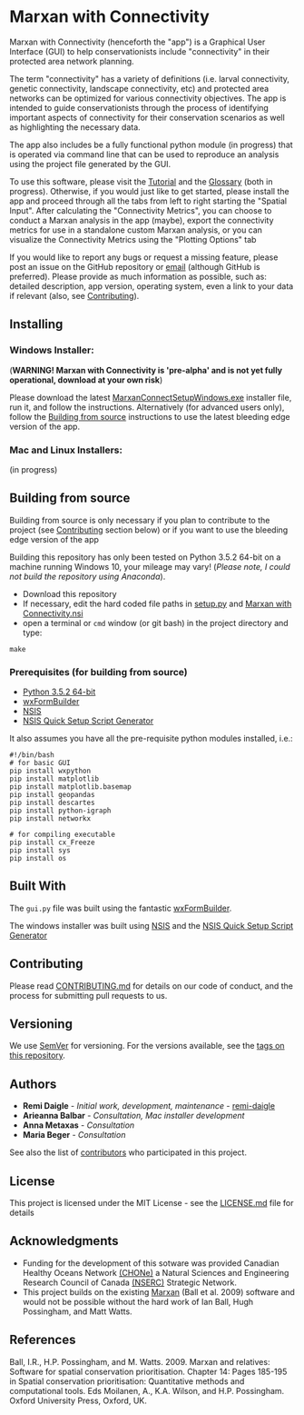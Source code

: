 Marxan with Connectivity
================

Marxan with Connectivity (henceforth the "app") is a Graphical User Interface (GUI) to help conservationists include "connectivity" in their protected area network planning.

The term "connectivity" has a variety of definitions (i.e. larval connectivity, genetic connectivity, landscape connectivity, etc) and protected area networks can be optimized for various connectivity objectives. The app is intended to guide conservationists through the process of identifying important aspects of connectivity for their conservation scenarios as well as highlighting the necessary data.

The app also includes be a fully functional python module (in progress) that is operated via command line that can be used to reproduce an analysis using the project file generated by the GUI.

To use this software, please visit the [Tutorial](https://remi-daigle.github.io/MarxanConnect/tutorial) and the [Glossary](https://remi-daigle.github.io/MarxanConnect/glossary) (both in progress). Otherwise, if you would just like to get started, please install the app and proceed through all the tabs from left to right starting the "Spatial Input". After calculating the "Connectivity Metrics", you can choose to conduct a Marxan analysis in the app (maybe), export the connectivity metrics for use in a standalone custom Marxan analysis, or you can visualize the Connectivity Metrics using the "Plotting Options" tab

If you would like to report any bugs or request a missing feature, please post an issue on the GitHub repository or [email](mailto:remi.daigle@dal.ca?subject=Marxan%20with%20Connectivity%20bug%20or%20feature%20request) (although GitHub is preferred). Please provide as much information as possible, such as: detailed description, app version, operating system, even a link to your data if relevant (also, see [Contributing](https://remi-daigle.github.io/MarxanConnect/#contributing)).

Installing
----------

### Windows Installer:

(**WARNING! Marxan with Connectivity is 'pre-alpha' and is not yet fully operational, download at your own risk**)

Please download the latest [MarxanConnectSetupWindows.exe](https://github.com/remi-daigle/MarxanConnect/releases) installer file, run it, and follow the instructions. Alternatively (for advanced users only), follow the [Building from source](https://remi-daigle.github.io/MarxanConnect/#building-from-source) instructions to use the latest bleeding edge version of the app.

### Mac and Linux Installers:

(in progress)

Building from source
--------------------

Building from source is only necessary if you plan to contribute to the project (see [Contributing](https://remi-daigle.github.io/MarxanConnect/#contributing) section below) or if you want to use the bleeding edge version of the app

Building this repository has only been tested on Python 3.5.2 64-bit on a machine running Windows 10, your mileage may vary! (*Please note, I could not build the repository using Anaconda*).

-   Download this repository
-   If necessary, edit the hard coded file paths in [setup.py](https://github.com/remi-daigle/MarxanConnect/blob/master/setup.py) and [Marxan with Connectivity.nsi](https://github.com/remi-daigle/MarxanConnect/blob/master/Marxan%20with%20Connectivity.nsi)
-   open a terminal or `cmd` window (or git bash) in the project directory and type:

<!-- -->

    make

### Prerequisites (for building from source)

-   [Python 3.5.2 64-bit](https://www.python.org/downloads/release/python-352/)
-   [wxFormBuilder](https://github.com/wxFormBuilder/wxFormBuilder)
-   [NSIS](http://nsis.sourceforge.net/Main_Page)
-   [NSIS Quick Setup Script Generator](http://nsis.sourceforge.net/NSIS_Quick_Setup_Script_Generator)

It also assumes you have all the pre-requisite python modules installed, i.e.:

    #!/bin/bash
    # for basic GUI
    pip install wxpython
    pip install matplotlib
    pip install matplotlib.basemap
    pip install geopandas
    pip install descartes
    pip install python-igraph
    pip install networkx

    # for compiling executable
    pip install cx_Freeze
    pip install sys
    pip install os

Built With
----------

The `gui.py` file was built using the fantastic [wxFormBuilder](https://github.com/wxFormBuilder/wxFormBuilder).

The windows installer was built using [NSIS](http://nsis.sourceforge.net/Main_Page) and the [NSIS Quick Setup Script Generator](http://nsis.sourceforge.net/NSIS_Quick_Setup_Script_Generator)

Contributing
------------

Please read [CONTRIBUTING.md](https://remi-daigle.github.io/MarxanConnect/CONTRIBUTING) for details on our code of conduct, and the process for submitting pull requests to us.

Versioning
----------

We use [SemVer](http://semver.org/) for versioning. For the versions available, see the [tags on this repository](https://github.com/remi-daigle/MarxanConnect/tags).

Authors
-------

-   **Remi Daigle** - *Initial work, development, maintenance* - [remi-daigle](https://github.com/remi-daigle)
-   **Arieanna Balbar** - *Consultation, Mac installer development*
-   **Anna Metaxas** - *Consultation*
-   **Maria Beger** - *Consultation*

See also the list of [contributors](https://github.com/remi-daigle/MarxanConnect/contributors) who participated in this project.

License
-------

This project is licensed under the MIT License - see the [LICENSE.md](https://github.com/remi-daigle/MarxanConnect/blob/master/LICENSE) file for details

Acknowledgments
---------------

-   Funding for the development of this sotware was provided Canadian Healthy Oceans Network [(CHONe)](https://chone2.ca/) a Natural Sciences and Engineering Research Council of Canada [(NSERC)](http://www.nserc-crsng.gc.ca/index_eng.asp) Strategic Network.
-   This project builds on the existing [Marxan](http://marxan.net/) (Ball et al. 2009) software and would not be possible without the hard work of Ian Ball, Hugh Possingham, and Matt Watts.

References
----------

Ball, I.R., H.P. Possingham, and M. Watts. 2009. Marxan and relatives: Software for spatial conservation prioritisation. Chapter 14: Pages 185-195 in Spatial conservation prioritisation: Quantitative methods and computational tools. Eds Moilanen, A., K.A. Wilson, and H.P. Possingham. Oxford University Press, Oxford, UK.
